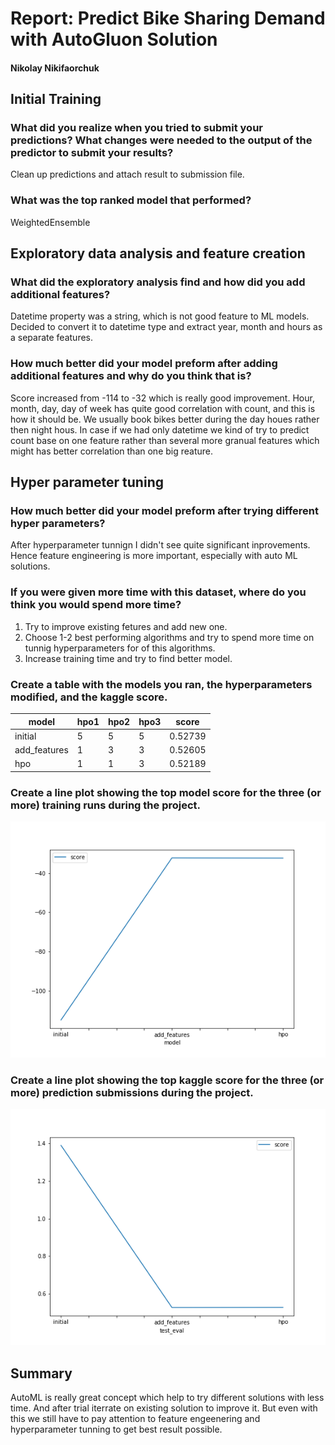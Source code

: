 # Report: Predict Bike Sharing Demand with AutoGluon Solution
#### Nikolay Nikifaorchuk

## Initial Training
### What did you realize when you tried to submit your predictions? What changes were needed to the output of the predictor to submit your results?
Clean up predictions and attach result to submission file.

### What was the top ranked model that performed?
WeightedEnsemble

## Exploratory data analysis and feature creation
### What did the exploratory analysis find and how did you add additional features?
Datetime property was a string, which is not good feature to ML models. Decided to convert it to datetime type and extract year, month and hours as a separate features.

### How much better did your model preform after adding additional features and why do you think that is?
Score increased from -114 to -32 which is really good improvement. Hour, month, day, day of week has quite good correlation with count, and this is how it should be. We usually book bikes better during the day houes rather then night hous. In case if we had only datetime we kind of try to predict count base on one feature rather than several more granual features which might has better correlation than one big reature.

## Hyper parameter tuning
### How much better did your model preform after trying different hyper parameters?
After hyperparameter tunnign I didn't see quite significant inprovements. Hence feature engineering is more important, especially with auto ML solutions.

### If you were given more time with this dataset, where do you think you would spend more time?
1. Try to improve existing fetures and add new one.
2. Choose 1-2 best performing algorithms and try to spend more time on tunnig hyperparameters for of this algorithms.
3. Increase training time and try to find better model.

### Create a table with the models you ran, the hyperparameters modified, and the kaggle score.
|model|hpo1|hpo2|hpo3|score|
|--|--|--|--|--|
|initial|5|5|5|0.52739|
|add_features|1|3|3|0.52605|
|hpo|1|1|3|0.52189|

### Create a line plot showing the top model score for the three (or more) training runs during the project.
![model_train_score.png](model_train_score.png)

### Create a line plot showing the top kaggle score for the three (or more) prediction submissions during the project.
![model_test_score.png](model_test_score.png)

## Summary
AutoML is really great concept which help to try different solutions with less time. And after trial iterrate on existing solution to improve it. But even with this we still have to pay attention to feature engeenering and hyperparameter tunning to get best result possible.
